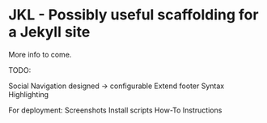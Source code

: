 # JKL - Possibly useful scaffolding for a Jekyll site

More info to come. 


TODO:

Social Navigation designed -> configurable
Extend footer
Syntax Highlighting


For deployment:
Screenshots
Install scripts
How-To Instructions
